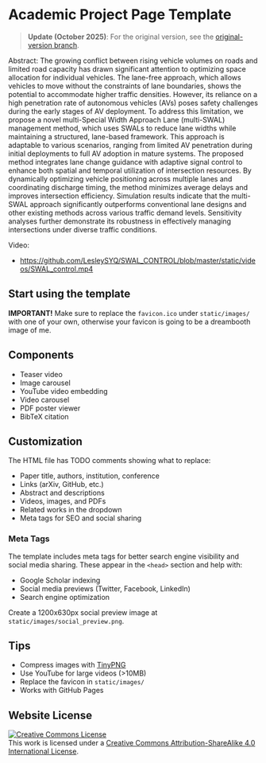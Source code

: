 # Academic Project Page Template

> **Update (October 2025)**: For the original version, see the [original-version branch](https://github.com/eliahuhorwitz/Academic-project-page-template/tree/original-version).

Abstract:
The growing conflict between rising vehicle volumes on roads and limited road capacity has drawn significant attention to optimizing space allocation for individual vehicles. The lane-free approach, which allows vehicles to move without the constraints of lane boundaries, shows the potential to accommodate higher traffic densities. However, its reliance on a high penetration rate of autonomous vehicles (AVs) poses safety challenges during the early stages of AV deployment. To address this limitation, we propose a novel multi-Special Width Approach Lane (multi-SWAL) management method, which uses SWALs to reduce lane widths while maintaining a structured, lane-based framework. This approach is adaptable to various scenarios, ranging from limited AV penetration during initial deployments to full AV adoption in mature systems. The proposed method integrates lane change guidance with adaptive signal control to enhance both spatial and temporal utilization of intersection resources. By dynamically optimizing vehicle positioning across multiple lanes and coordinating discharge timing, the method minimizes average delays and improves intersection efficiency. Simulation results indicate that the multi-SWAL approach significantly outperforms conventional lane designs and other existing methods across
various traffic demand levels. Sensitivity analyses further demonstrate its robustness in effectively managing intersections under diverse traffic conditions.


Video:
- https://github.com/LesleySYQ/SWAL_CONTROL/blob/master/static/videos/SWAL_control.mp4



## Start using the template

**IMPORTANT!** Make sure to replace the `favicon.ico` under `static/images/` with one of your own, otherwise your favicon is going to be a dreambooth image of me.

## Components

- Teaser video
- Image carousel
- YouTube video embedding
- Video carousel
- PDF poster viewer
- BibTeX citation

## Customization

The HTML file has TODO comments showing what to replace:

- Paper title, authors, institution, conference
- Links (arXiv, GitHub, etc.)
- Abstract and descriptions  
- Videos, images, and PDFs
- Related works in the dropdown
- Meta tags for SEO and social sharing

### Meta Tags
The template includes meta tags for better search engine visibility and social media sharing. These appear in the `<head>` section and help with:
- Google Scholar indexing
- Social media previews (Twitter, Facebook, LinkedIn)
- Search engine optimization

Create a 1200x630px social preview image at `static/images/social_preview.png`.

## Tips

- Compress images with [TinyPNG](https://tinypng.com)
- Use YouTube for large videos (>10MB)  
- Replace the favicon in `static/images/`
- Works with GitHub Pages

## Website License
<a rel="license" href="http://creativecommons.org/licenses/by-sa/4.0/"><img alt="Creative Commons License" style="border-width:0" src="https://i.creativecommons.org/l/by-sa/4.0/88x31.png" /></a><br />This work is licensed under a <a rel="license" href="http://creativecommons.org/licenses/by-sa/4.0/">Creative Commons Attribution-ShareAlike 4.0 International License</a>.
